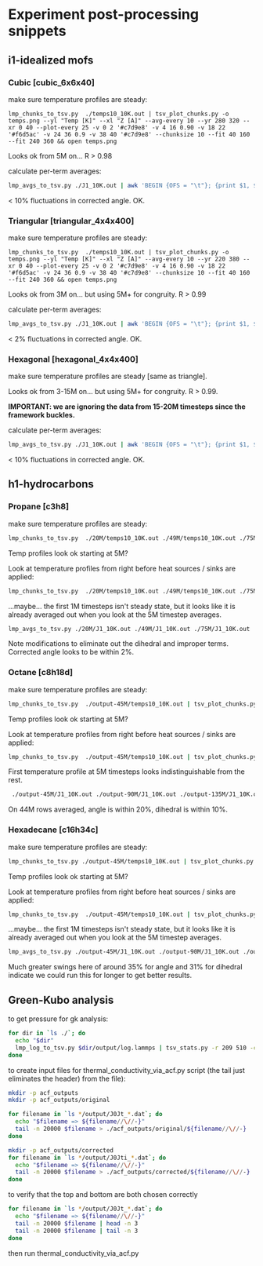 # Experiment post-processing snippets

## i1-idealized mofs

### Cubic [cubic_6x6x40]

make sure temperature profiles are steady:
```
lmp_chunks_to_tsv.py  ./temps10_10K.out | tsv_plot_chunks.py -o temps.png --yl "Temp [K]" --xl "Z [A]" --avg-every 10 --yr 280 320 --xr 0 40 --plot-every 25 -v 0 2 '#c7d9e8' -v 4 16 0.90 -v 18 22 '#f6d5ac' -v 24 36 0.9 -v 38 40 '#c7d9e8' --chunksize 10 --fit 40 160 --fit 240 360 && open temps.png
```

Looks ok from 5M on... R > 0.98

calculate per-term averages:

```bash
lmp_avgs_to_tsv.py ./J1_10K.out | awk 'BEGIN {OFS = "\t"}; {print $1, $2-$9, $3-$2-($10-$9), $5-$2-($12-$9), $7-$4-($14-$11), $8-$15, $3+$5+$7-2*$4-($10+$12+$14-2*$11), $3+$5+$8-$4-($10+$12+$15-$11);}' | tsv_eq_trends.py -c 1 "CV_KEPE" -c 2 "CV_p" -c 3 "CV_b" -c 4 "CV_ao" -c 5 "CV_ai" -c 6 "CV_o" -c 7 "CV_i" -n 500 -s 480 | less -S
```

< 10% fluctuations in corrected angle. OK.

### Triangular [triangular_4x4x400]

make sure temperature profiles are steady:
```
lmp_chunks_to_tsv.py  ./temps10_10K.out | tsv_plot_chunks.py -o temps.png --yl "Temp [K]" --xl "Z [A]" --avg-every 10 --yr 220 380 --xr 0 40 --plot-every 25 -v 0 2 '#c7d9e8' -v 4 16 0.90 -v 18 22 '#f6d5ac' -v 24 36 0.9 -v 38 40 '#c7d9e8' --chunksize 10 --fit 40 160 --fit 240 360 && open temps.png
```

Looks ok from 3M on... but using 5M+ for congruity. R > 0.99

calculate per-term averages:

```bash
lmp_avgs_to_tsv.py ./J1_10K.out | awk 'BEGIN {OFS = "\t"}; {print $1, $2-$9, $3-$2-($10-$9), $5-$2-($12-$9), $7-$4-($14-$11), $8-$15, $3+$5+$7-2*$4-($10+$12+$14-2*$11), $3+$5+$8-$4-($10+$12+$15-$11);}' | tsv_eq_trends.py -c 1 "CV_KEPE" -c 2 "CV_p" -c 3 "CV_b" -c 4 "CV_ao" -c 5 "CV_ai" -c 6 "CV_o" -c 7 "CV_i" -n 500 -s 480 | less -S
```

< 2% fluctuations in corrected angle. OK.



### Hexagonal [hexagonal_4x4x400]

make sure temperature profiles are steady [same as triangle].

Looks ok from 3-15M on... but using 5M+ for congruity. R > 0.99.

**IMPORTANT: we are ignoring the data from 15-20M timesteps since the framework buckles.**


calculate per-term averages:

```bash
lmp_avgs_to_tsv.py ./J1_10K.out | awk 'BEGIN {OFS = "\t"}; {print $1, $2-$9, $3-$2-($10-$9), $5-$2-($12-$9), $7-$4-($14-$11), $8-$15, $3+$5+$7-2*$4-($10+$12+$14-2*$11), $3+$5+$8-$4-($10+$12+$15-$11);}' | tsv_eq_trends.py -c 1 "CV_KEPE" -c 2 "CV_p" -c 3 "CV_b" -c 4 "CV_ao" -c 5 "CV_ai" -c 6 "CV_o" -c 7 "CV_i" -n 340 -s 480 | less -S
```

< 10% fluctuations in corrected angle. OK.




## h1-hydrocarbons

### Propane [c3h8]

make sure temperature profiles are steady:
```bash
lmp_chunks_to_tsv.py  ./20M/temps10_10K.out ./49M/temps10_10K.out ./75M/temps10_10K.out | tsv_plot_chunks.py -o temps.png --yl "Temp [K]" --xl "Z [A]" --avg-every 10 --yr 220 320 --xr 0 40 --plot-every 50 -v 0 2 '#c7d9e8' -v 4 16 0.90 -v 18 22 '#f6d5ac' -v 24 36 0.9 -v 38 40 '#c7d9e8' --chunksize 3.23 --fit 12.9 51.7 --fit 77.5 116.3 && open temps.png
```

Temp profiles look ok starting at 5M?

Look at temperature profiles from right before heat sources / sinks are applied:

```bash
lmp_chunks_to_tsv.py  ./20M/temps10_10K.out ./49M/temps10_10K.out ./75M/temps10_10K.out | tsv_plot_chunks.py -o temps-ss.png  -r 400 1000 --yl "Temp [K]" --xl "Z [A]" --avg-every 10 --yr 220 320 --xr 0 40 --plot-every 5 -v 0 2 '#c7d9e8' -v 4 16 0.90 -v 18 22 '#f6d5ac' -v 24 36 0.9 -v 38 40 '#c7d9e8' --chunksize 3.23 --fit 12.9 51.7 --fit 77.5 116.3 && open temps-ss.png
```

...maybe... the first 1M timesteps isn't steady state, but it looks like it is already averaged out when you look at the 5M timestep averages.

```bash
lmp_avgs_to_tsv.py ./20M/J1_10K.out ./49M/J1_10K.out ./75M/J1_10K.out | awk 'BEGIN {OFS = "\t"}; {print $1, $2-$11, $3-$12-($2-$11), $4-$13-($2-$11), $5-$14-($2-$11), $6-$15, $7-$16, $8-$17, $9-$18, $10-$19, $3+$4+$5+$6+$7-2*$2-($12+$13+$14+$15+$16-2*$11), $3+$4+$8+$9+$10-$2-($12+$13+$17+$18+$19-$11);}' | tsv_eq_trends.py -c 1 "CV_KEPE" -c 2 "CV_p" -c 3 "CV_b" -c 4 "CV_a" -c 5 "CV_d" -c 6 "CV_i" -c 7 "CV_ai" -c 8 "CV_di" -c 9 "CV_ii" -c 10 "CV_orig" -c 11 "CV_corr" -n 2150 -s 800 | less -S
```

Note modifications to eliminate out the dihedral and improper terms. Corrected angle looks to be within 2%.


### Octane [c8h18d]

make sure temperature profiles are steady:
```bash
lmp_chunks_to_tsv.py  ./output-45M/temps10_10K.out | tsv_plot_chunks.py -o temps.png -r 300 -1 --yl "Temp [K]" --xl "Z [A]" --avg-every 10 --yr 360 440 --xr 0 40 --plot-every 50 -v 0 2 '#c7d9e8' -v 4 16 0.90 -v 18 22 '#f6d5ac' -v 24 36 0.9 -v 38 40 '#c7d9e8' --chunksize 4.30675 --fit 17.2 68.9 --fit 103.4 155.0 && open temps.png
```

Temp profiles look ok starting at 5M?

Look at temperature profiles from right before heat sources / sinks are applied:

```bash
lmp_chunks_to_tsv.py  ./output-45M/temps10_10K.out | tsv_plot_chunks.py -o temps-ss.png -r 200 800 --yl "Temp [K]" --xl "Z [A]" --avg-every 10 --yr 360 440 --xr 0 40 --plot-every 5 -v 0 2 '#c7d9e8' -v 4 16 0.90 -v 18 22 '#f6d5ac' -v 24 36 0.9 -v 38 40 '#c7d9e8' --chunksize 4.30675 --fit 17.2 68.9 --fit 103.4 155.0 && open temps-ss.png
```

First temperature profile at 5M timesteps looks indistinguishable from the rest.

```bash
 ./output-45M/J1_10K.out ./output-90M/J1_10K.out ./output-135M/J1_10K.out ./output-142M/J1_10K.out |  awk 'BEGIN {OFS = "\t"}; {print $1, $2-$11, $3-$12-($2-$11), $4-$13-($2-$11), $5-$14-($2-$11), $6-$15-($2-$11), $7-$16-($2-$11), $8-$17, $9-$18, $10-$19, $3+$4+$5+$6+$7-4*$2-($12+$13+$14+$15+$16-4*$11), $3+$4+$8+$9+$10-$2-($12+$13+$17+$18+$19-$11);}' | tsv_eq_trends.py -c 1 "CV_KEPE" -c 2 "CV_p" -c 3 "CV_b" -c 4 "CV_a" -c 5 "CV_d" -c 6 "CV_i" -c 7 "CV_ai" -c 8 "CV_di" -c 9 "CV_ii" -c 10 "CV_orig" -c 11 "CV_corr" -n 4400 -s 800 | less -S
```

On 44M rows averaged, angle is within 20%, dihedral is within 10%.



### Hexadecane [c16h34c]



make sure temperature profiles are steady:
```bash
lmp_chunks_to_tsv.py ./output-45M/temps10_10K.out | tsv_plot_chunks.py -o temps.png -r 300 -1 --yl "Temp [K]" --xl "Z [A]" --avg-every 10 --yr 450 550 --xr 0 40 --plot-every 50 -v 0 2 '#c7d9e8' -v 4 16 0.90 -v 18 22 '#f6d5ac' -v 24 36 0.9 -v 38 40 '#c7d9e8' --chunksize 6.029 --fit 24.1 96.5 --fit 144.7 217.0 && open temps.png
```
Temp profiles look ok starting at 5M?

Look at temperature profiles from right before heat sources / sinks are applied:

```bash
lmp_chunks_to_tsv.py  ./output-45M/temps10_10K.out | tsv_plot_chunks.py -o temps-ss.png -r 200 800 --yl "Temp [K]" --xl "Z [A]" --avg-every 10 --yr 450 550 --xr 0 40 --plot-every 5 -v 0 2 '#c7d9e8' -v 4 16 0.90 -v 18 22 '#f6d5ac' -v 24 36 0.9 -v 38 40 '#c7d9e8' --chunksize 6.029 --fit 24.1 96.5 --fit 144.7 217.0 && open temps-ss.png
```

...maybe... the first 1M timesteps isn't steady state, but it looks like it is already averaged out when you look at the 5M timestep averages.


```bash
lmp_avgs_to_tsv.py ./output-45M/J1_10K.out ./output-90M/J1_10K.out ./output-135M/J1_10K.out ./output-180M/J1_10K.out ./output-200M/J1_10K.out ./output-245M/J1_10K.out  | awk 'BEGIN {OFS = "\t"}; {print $1, $2-$11, $3-$12-($2-$11), $4-$13-($2-$11), $5-$14-($2-$11), $6-$15-($2-$11), $7-$16-($2-$11), $8-$17, $9-$18, $10-$19, $3+$4+$5+$6+$7-4*$2-($12+$13+$14+$15+$16-4*$11), $3+$4+$8+$9+$10-$2-($12+$13+$17+$18+$19-$11);}' | tsv_eq_trends.py -c 1 "CV_KEPE" -c 2 "CV_p" -c 3 "CV_b" -c 4 "CV_a" -c 5 "CV_d" -c 6 "CV_i" -c 7 "CV_ai" -c 8 "CV_di" -c 9 "CV_ii" -c 10 "CV_o" -c 11 "CV_i" -n 7800 -s 800 | less -S
```

Much greater swings here of around 35% for angle and 31% for dihedral indicate we could run this for longer to get better results.


## Green-Kubo analysis

to get pressure for gk analysis:

```bash
for dir in `ls ./`; do
  echo "$dir"
  lmp_log_to_tsv.py $dir/output/log.lammps | tsv_stats.py -r 209 510 -c 1 timestep -c 3 temp -c 4 pressure -c 5 density
done
```

to create input files for thermal_conductivity_via_acf.py script (the tail just eliminates the header)
from the file):

```bash
mkdir -p acf_outputs
mkdir -p acf_outputs/original

for filename in `ls */output/J0Jt_*.dat`; do
  echo "$filename => ${filename//\//-}"
  tail -n 20000 $filename > ./acf_outputs/original/${filename//\//-}
done

mkdir -p acf_outputs/corrected
for filename in `ls */output/J0Jti_*.dat`; do
  echo "$filename => ${filename//\//-}"
  tail -n 20000 $filename > ./acf_outputs/corrected/${filename//\//-}
done
```
to verify that the top and bottom are both chosen correctly
```bash
for filename in `ls */output/J0Jt_*.dat`; do
  echo "$filename => ${filename//\//-}"
  tail -n 20000 $filename | head -n 3
  tail -n 20000 $filename | tail -n 3
done
```


then run thermal_conductivity_via_acf.py
